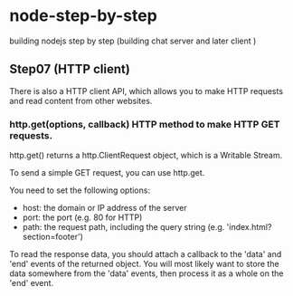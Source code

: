 node-step-by-step
=================

building nodejs step by step (building chat server and later client )


## Step07 (HTTP client)

There is also a HTTP client API, which allows you to make HTTP requests and read content from other websites.

### http.get(options, callback) HTTP method to make HTTP GET requests.

http.get() returns a http.ClientRequest object, which is a Writable Stream.

To send a simple GET request, you can use http.get. 

You need to set the following options:

* host: the domain or IP address of the server
* port: the port (e.g. 80 for HTTP)
* path: the request path, including the query string (e.g. 'index.html?section=footer')

To read the response data, you should attach a callback to the 'data' and 'end' events of the returned object. 
You will most likely want to store the data somewhere from the 'data' events, then process it as a whole on the 'end' event.










